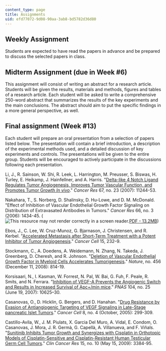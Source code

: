 ```yaml
---
content_type: page
title: Assignments
uid: efd77072-9d08-90aa-3ab8-bd5782d36d80
---
```


Weekly Assignment
-----------------

Students are expected to have read the papers in advance and be prepared to discuss the selected papers in class.

Midterm Assignment (due in Week #6)
-----------------------------------

This assignment will consist of writing an abstract for a research article. Students will be given the results, materials and methods, figures and tables of a research article. Each student will be asked to write a comprehensive 250-word abstract that summarizes the results of the key experiments and the main conclusions. The abstract should aim to put the specific findings in a more general perspective, as well.

Final assignment (Week #13)
---------------------------

Each student will prepare an oral presentation from a selection of papers listed below. The presentation will contain a brief introduction, a description of the experimental methods used, and a detailed discussion of key experiments and controls. The presentations will be given to the entire group. Students will be encouraged to actively participate in the discussions following each presentation.

Li, J., R. Sainson, W. Shi, R. Leek, L. Harrington, M. Preusser, S. Biswas, H. Turley, E. Heikamp, J. Hainfellner, and A. Harris. "[Delta-like 4 Notch Ligand Regulates Tumor Angiogenesis, Improves Tumor Vascular Function, and Promotes Tumor Growth _In vivo_](http://cancerres.aacrjournals.org/content/67/23/11244.full)." _Cancer Res_ 67, no. 23 (2007): 11244-53.

Nakahara, T., S. Norberg, D. Shalinsky, D. Hu-Lowe, and D. M. McDonald. "Effect of Inhibition of Vascular Endothelial Growth Factor Signaling on Distribution of Extravasated Antibodies in Tumors." _Cancer Res_ 66, no. 3 (2006): 1434-45. (![This resource may not render correctly in a screen reader.](/images/inacessible.gif)[PDF - 13.2MB](http://cancerres.aacrjournals.org/content/66/3/1434.full.pdf))

Ebos, J., C. Lee, W. Cruz-Munoz, G. Bjarnason, J. Christensen, and R. Kerbel. "[Accelerated Metastasis after Short-Term Treatment with a Potent Inhibitor of Tumor Angiogenesis](http://www.ncbi.nlm.nih.gov/pubmed/19249681)." _Cancer Cell_ 15, 232–9.

Stockmann, C., A. Doedens, A. Weidemann, N. Zhang, N. Takeda, J. Greenberg, D. Cheresh, and R. Johnson. "[Deletion of Vascular Endothelial Growth Factor in Myeloid Cells Accelerates Tumorigenesis](http://dx.doi.org/10.1038/nature07445)." _Nature_, no. 456 (December 11, 2008): 814-19.

Korsisaari, N., I. Kasman, W. Forrest, N. Pal, W. Bai, G. Fuh, F. Peale, R. Smits, and N. Ferrara. "[Inhibition of VEGF-A Prevents the Angiogenic Switch and Results in Increased Survival of Apc+/min mice](http://www.ncbi.nlm.nih.gov/pmc/articles/PMC1888576/)." _PNAS_ 104, no. 25 (June 19, 2007): 10625–30.

Casanovas, O., D. Hicklin, G. Bergers, and D. Hanahan. "[Drug Resistance by Evasion of Antiangiogenic Targeting of VEGF Signaling in Late-Stage pancreatic Islet Tumors](http://www.ncbi.nlm.nih.gov/pubmed/16226705)." _Cancer Cell_ 8, no. 4 (October, 2005): 299-309.

Castillo-Avila, W., J. M. Piulats, X. Garcia Del Muro, A. Vidal, E. Condom, O. Casanovas, J. Mora, J. R. Germà, G. Capellà, A. Villanueva, and F. Viñals. "[Sunitinib Inhibits Tumor Growth and Synergizes with Cisplatin in Orthotopic Models of Cisplatin-Sensitive and Cisplatin-Resistant Human Testicular Germ Cell Tumors](http://clincancerres.aacrjournals.org/content/15/10/3384.long)." _Clin Cancer Res_ 15, no. 10 (May 15, 2009): 3384-95.